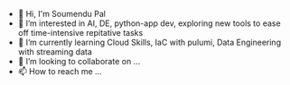 - 👋 Hi, I'm Soumendu Pal
- 👀 I’m interested in AI, DE, python-app dev, exploring new tools to ease off time-intensive repitative tasks 
- 🌱 I’m currently learning Cloud Skills, IaC with pulumi, Data Engineering with streaming data
- 💞️ I’m looking to collaborate on ...
- 📫 How to reach me ...

<!---
pydev369/pydev369 is a ✨ special ✨ repository because its `README.md` (this file) appears on your GitHub profile.
You can click the Preview link to take a look at your changes.
--->
